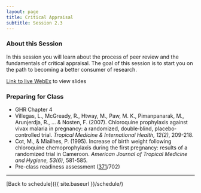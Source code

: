 ```yaml
---
layout: page
title: Critical Appraisal
subtitle: Session 2.3
---
```


### About this Session

In this session you will learn about the process of peer review and the fundamentals of critical appraisal. The goal of this session is to start you on the path to becoming a better consumer of research.

[Link to live WebEx](https://dukeuniversity.webex.com/dukeuniversity/j.php?MTID=m97b00288f5e5cb0014bc326d90544e52) to view slides

### Preparing for Class

* GHR Chapter 4
* Villegas, L., McGready, R., Htway, M., Paw, M. K., Pimanpanarak, M., Arunjerdja, R., ... & Nosten, F. (2007). Chloroquine prophylaxis against vivax malaria in pregnancy: a randomized, double‐blind, placebo‐controlled trial. *Tropical Medicine & International Health, 12(2)*, 209-218.
* Cot, M., & Miailhes, P. (1995). Increase of birth weight following chloroquine chemoprophylaxis during the first pregnancy: results of a randomized trial in Cameroon. *American Journal of Tropical Medicine and Hygiene, 53(6)*, 581-585.
* Pre-class readiness assessment ([371](https://sakai.duke.edu/samigo-app/servlet/Login?id=5d8e4198-261f-466b-bbd1-10314d1959aa1485880585620)/702)


* * *

[Back to schedule]({{ site.baseurl }}/schedule/)
